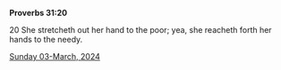 **Proverbs 31:20**

20 She stretcheth out her hand to the poor; yea, she reacheth forth her hands to the needy.

[Sunday 03-March, 2024](https://getbible.life/kjv/Proverbs/31/20)
